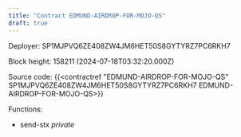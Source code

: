```yaml
---
title: "Contract EDMUND-AIRDROP-FOR-MOJO-QS"
draft: true
---
```

Deployer: SP1MJPVQ6ZE408ZW4JM6HET50S8GYTYRZ7PC6RKH7


 



Block height: 158211 (2024-07-18T03:32:20.000Z)

Source code: {{<contractref "EDMUND-AIRDROP-FOR-MOJO-QS" SP1MJPVQ6ZE408ZW4JM6HET50S8GYTYRZ7PC6RKH7 EDMUND-AIRDROP-FOR-MOJO-QS>}}

Functions:

* send-stx _private_

